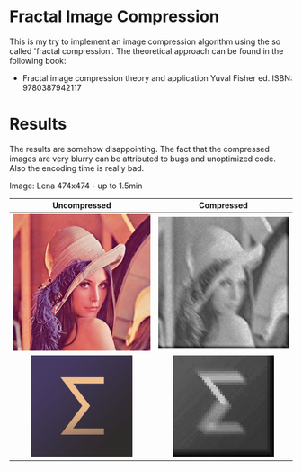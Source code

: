 # Fractal Image Compression
This is my try to implement an image compression algorithm using the so called 'fractal compression'.
The theoretical approach can be found in the following book:
  - Fractal image compression theory and application Yuval Fisher ed. ISBN: 9780387942117
  
# Results
The results are somehow disappointing. The fact that the compressed images are very blurry can be attributed
to bugs and unoptimized code.
Also the encoding time is really bad. 

Image: Lena 474x474 - up to 1.5min

| Uncompressed             |  Compressed |
:-------------------------:|:-------------------------:
![](images/lenna.jpeg)  |  ![](images/lenna_edited.jpeg)
![](images/sigma.jpeg)  |  ![](images/sigma_edited.jpeg)
